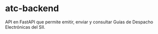 # atc-backend

API en FastAPI que permite emitir, enviar y consultar Guías de Despacho Electrónicas del SII.
